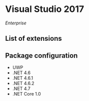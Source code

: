 # Visual Studio 2017
_Enterprise_

## List of extensions

## Package configuration
* UWP
* .NET 4.6
* .NET 4.6.1
* .NET 4.6.2
* .NET 4.7
* .NET Core 1.0